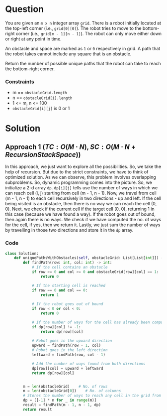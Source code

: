 # Question
You are given an `m x n` integer array `grid`. There is a robot initially located at the top-left corner (i.e., `grid[0][0]`). The robot tries to move to the bottom-right corner (i.e., `grid[m - 1][n - 1]`). The robot can only move either down or right at any point in time.

An obstacle and space are marked as `1` or `0` respectively in grid. A path that the robot takes cannot include any square that is an obstacle.

Return the number of possible unique paths that the robot can take to reach the bottom-right corner.

### Constraints
- m == `obstacleGrid.length`
- n == `obstacleGrid[i].length`
- 1 <= m, n <= 100
- `obstacleGrid[i][j]` is 0 or 1

# Solution

## Approach 1 $(TC: O(M \cdot N ), SC: O(M \cdot N + Recursion Stack Space))$
In this approach, we just want to explore all the possibilities. So, we take the help of recursion. But due to the strict constraints, we have to think of optimized solution. As we can observe, this problem involves overlapping subproblems. So, dynamic programming comes into the picture. So, we initialize a 2-d array `dp`. `dp[i][j]` tells use the number of ways in which we can reach cell (i, j) starting from cell (m - 1, n - 1). Now, we travel from cell (m - 1, n - 1) to each cell recursively in two directions - up and left. If the cell being visited is an obstacle, then there is no way we can reach the cell (0, 0). Next, we check if the current cell if the target cell (0, 0), returning 1 in this case (because we have found a way). If the robot goes out of bound, then again there is no ways. We check if we have computed the no. of ways for the cell, if yes, then we return it. Lastly, we just sum the number of ways by travelling in those two directions and store it in the `dp` array.

### Code
```python
class Solution:
    def uniquePathsWithObstacles(self, obstacleGrid: List[List[int]]) -> int: 
        def findPath(row: int, col: int) -> int:
            # If the cell contains an obstacle
            if row >= 0 and col >= 0 and obstacleGrid[row][col] == 1:
                return 0

            # If the starting cell is reached
            if row == 0 and col == 0:
                return 1
            
            # If the robot goes out of bound
            if row < 0 or col < 0:
                return 0

            # If the number of ways for the cell has already been computed
            if dp[row][col] != -1:
                return dp[row][col]
            
            # Robot goes in the upward direction
            upward = findPath(row - 1, col)
            # Robot goes in the left direction
            leftward = findPath(row, col - 1)

            # Add the number of ways found from both directions
            dp[row][col] = upward + leftward
            return dp[row][col]


        m = len(obstacleGrid)    # No. of rows
        n = len(obstacleGrid[0])    # No. of columns
        # Stores the number of ways to reach any cell in the grid from (m - 1, n - 1) cell
        dp = [[-1] * n for _ in range(m)]
        result = findPath(m - 1, n - 1, dp)
        return result
```